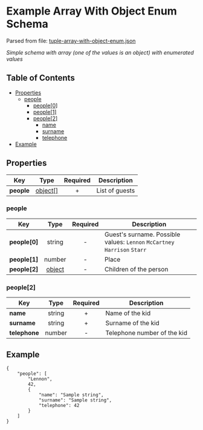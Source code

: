 # __Example Array With Object Enum Schema__
Parsed from file: [tuple-array-with-object-enum.json](https://github.com/McCastles/JMC/blob/master/examples/simple/simple-array-with-object-enum.json)

_Simple schema with array (one of the values is an object) with enumerated values_
## Table of Contents
* [Properties](#properties)
	* [people](#people)
		* [people[0]](#people)
		* [people[1]](#people)
		* [people[2]](#people[2])
			* [name](#people[2])
			* [surname](#people[2])
			* [telephone](#people[2])
* [Example](#example)
## __Properties__

|Key|Type|Required|Description|
|-|:-:|:-:|-|
|__people__|[object[]](#people)|+|List of guests|
### __people__

|Key|Type|Required|Description|
|-|:-:|:-:|-|
|__people[0]__|string|-|Guest's surname. Possible values: `Lennon` `McCartney` `Harrison` `Starr`|
|__people[1]__|number|-|Place|
|__people[2]__|[object](#people[2])|-|Children of the person|
### __people[2]__

|Key|Type|Required|Description|
|-|:-:|:-:|-|
|__name__|string|+|Name of the kid|
|__surname__|string|+|Surname of the kid|
|__telephone__|number|-|Telephone number of the kid|
## __Example__
```
{
    "people": [
        "Lennon",
        42,
        {
            "name": "Sample string",
            "surname": "Sample string",
            "telephone": 42
        }
    ]
}
```